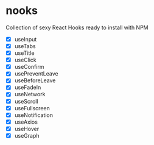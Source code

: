 # nooks

Collection of sexy React Hooks ready to install with NPM

-   [x] useInput
-   [x] useTabs
-   [x] useTitle
-   [x] useClick
-   [x] useConfirm
-   [x] usePreventLeave
-   [x] useBeforeLeave
-   [x] useFadeIn
-   [x] useNetwork
-   [x] useScroll
-   [x] useFullscreen
-   [x] useNotification
-   [x] useAxios
-   [x] useHover
-   [x] useGraph
